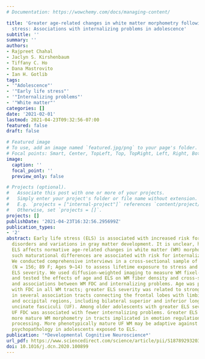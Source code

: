 ```yaml
---
# Documentation: https://wowchemy.com/docs/managing-content/

title: 'Greater age-related changes in white matter morphometry following early life
  stress: Associations with internalizing problems in adolescence'
subtitle: ''
summary: ''
authors:
- Rajpreet Chahal
- Jaclyn S. Kirshenbaum
- Tiffany C. Ho
- Dana Mastrovito
- Ian H. Gotlib
tags:
- '"Adolescence"'
- '"Early life stress"'
- '"Internalizing problems"'
- '"White matter"'
categories: []
date: '2021-02-01'
lastmod: 2021-04-23T09:32:56-07:00
featured: false
draft: false

# Featured image
# To use, add an image named `featured.jpg/png` to your page's folder.
# Focal points: Smart, Center, TopLeft, Top, TopRight, Left, Right, BottomLeft, Bottom, BottomRight.
image:
  caption: ''
  focal_point: ''
  preview_only: false

# Projects (optional).
#   Associate this post with one or more of your projects.
#   Simply enter your project's folder or file name without extension.
#   E.g. `projects = ["internal-project"]` references `content/project/deep-learning/index.md`.
#   Otherwise, set `projects = []`.
projects: []
publishDate: '2021-04-23T16:32:56.295699Z'
publication_types:
- '2'
abstract: Early life stress (ELS) is associated with increased risk for internalizing
  disorders and variations in gray matter development. It is unclear, however, whether
  ELS affects normative age-related changes in white matter (WM) morphology, and if
  such maturational differences are associated with risk for internalizing psychopathology.
  We conducted comprehensive interviews in a cross-sectional sample of young adolescents
  (N = 156; 89 F; Ages 9–14) to assess lifetime exposure to stress and objective cumulative
  ELS severity. We used diffusion-weighted imaging to measure WM fixel-based morphometry
  and tested the effects of age and ELS on WM fiber density and cross-section (FDC),
  and associations between WM FDC and internalizing problems. Age was positively associated
  with FDC in all WM tracts; greater ELS severity was related to stronger age-WM associations
  in several association tracts connecting the frontal lobes with limbic, parietal,
  and occipital regions, including bilateral superior and inferior longitudinal and
  uncinate fasciculi (UF). Among older adolescents with greater ELS severity, a higher
  UF FDC was associated with fewer internalizing problems. Greater ELS severity predicted
  more mature WM morphometry in tracts implicated in emotion regulation and cognitive
  processing. More phenotypically mature UF WM may be adaptive against internalizing
  psychopathology in adolescents exposed to ELS.
publication: '*Developmental Cognitive Neuroscience*'
url_pdf: https://www.sciencedirect.com/science/article/pii/S1878929320301481
doi: 10.1016/j.dcn.2020.100899
---
```

